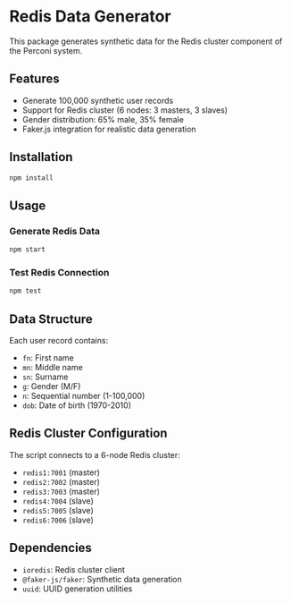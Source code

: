 # Redis Data Generator

This package generates synthetic data for the Redis cluster component of the Perconi system.

## Features

- Generate 100,000 synthetic user records
- Support for Redis cluster (6 nodes: 3 masters, 3 slaves)
- Gender distribution: 65% male, 35% female
- Faker.js integration for realistic data generation

## Installation

```bash
npm install
```

## Usage

### Generate Redis Data
```bash
npm start
```

### Test Redis Connection
```bash
npm test
```

## Data Structure

Each user record contains:
- `fn`: First name
- `mn`: Middle name  
- `sn`: Surname
- `g`: Gender (M/F)
- `n`: Sequential number (1-100,000)
- `dob`: Date of birth (1970-2010)

## Redis Cluster Configuration

The script connects to a 6-node Redis cluster:
- `redis1:7001` (master)
- `redis2:7002` (master)
- `redis3:7003` (master)
- `redis4:7004` (slave)
- `redis5:7005` (slave)
- `redis6:7006` (slave)

## Dependencies

- `ioredis`: Redis cluster client
- `@faker-js/faker`: Synthetic data generation
- `uuid`: UUID generation utilities
